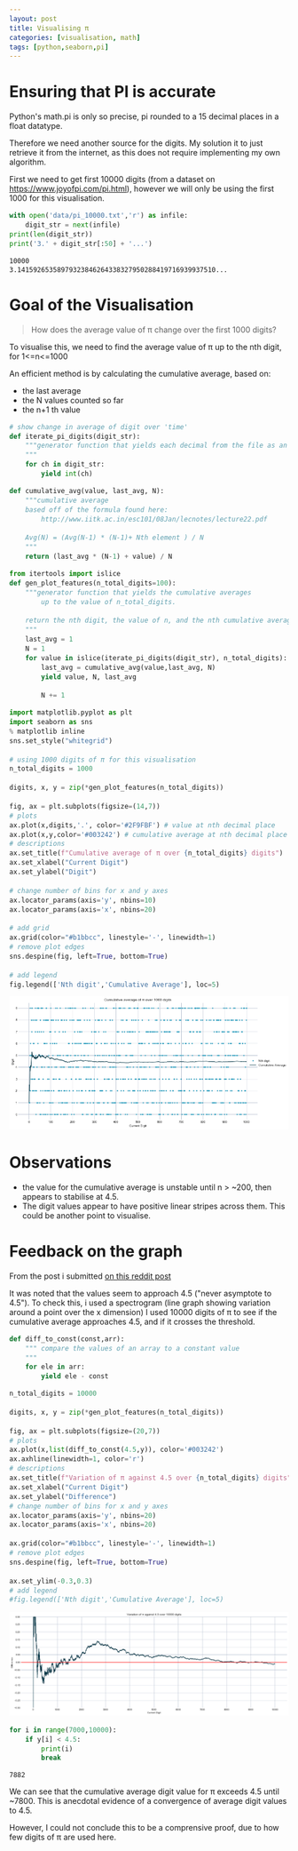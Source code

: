 ```yaml
---
layout: post
title: Visualising π
categories: [visualisation, math]
tags: [python,seaborn,pi]
---
```


# Ensuring that PI is accurate 
Python's math.pi is only so precise, pi rounded to a 15 decimal places in a float datatype.

Therefore we need another source for the digits. My solution it to just retrieve it from the internet, as this does not require implementing my own algorithm.

First we need to get first 10000 digits (from a dataset on https://www.joyofpi.com/pi.html), however we will only be using the first 1000 for this visualisation.


```python
with open('data/pi_10000.txt','r') as infile:
    digit_str = next(infile)
print(len(digit_str))
print('3.' + digit_str[:50] + '...')
```

    10000
    3.14159265358979323846264338327950288419716939937510...
    

# Goal of the Visualisation
>How does the average value of π change over the first 1000 digits?
	
To visualise this, we need to find the average value of π up to the nth digit, for 1<=n<=1000

An efficient method is by calculating the cumulative average, based on:
- the last average 
- the N values counted so far
- the n+1 th value


```python
# show change in average of digit over 'time'
def iterate_pi_digits(digit_str):
    """generator function that yields each decimal from the file as an integer
    """
    for ch in digit_str:
        yield int(ch)
```


```python
def cumulative_avg(value, last_avg, N):
    """cumulative average
    based off of the formula found here:
        http://www.iitk.ac.in/esc101/08Jan/lecnotes/lecture22.pdf
        
    Avg(N) = (Avg(N-1) * (N-1)+ Nth element ) / N
    """
    return (last_avg * (N-1) + value) / N

```


```python
from itertools import islice
def gen_plot_features(n_total_digits=100):
    """generator function that yields the cumulative averages 
        up to the value of n_total_digits.
        
    return the nth digit, the value of n, and the nth cumulative average
    """
    last_avg = 1
    N = 1
    for value in islice(iterate_pi_digits(digit_str), n_total_digits):
        last_avg = cumulative_avg(value,last_avg, N)
        yield value, N, last_avg

        N += 1
```


```python
import matplotlib.pyplot as plt
import seaborn as sns
% matplotlib inline
sns.set_style("whitegrid")

# using 1000 digits of π for this visualisation
n_total_digits = 1000

digits, x, y = zip(*gen_plot_features(n_total_digits))

fig, ax = plt.subplots(figsize=(14,7))
# plots 
ax.plot(x,digits,'.', color='#2F9FBF') # value at nth decimal place
ax.plot(x,y,color='#003242') # cumulative average at nth decimal place
# descriptions
ax.set_title(f"Cumulative average of π over {n_total_digits} digits")
ax.set_xlabel("Current Digit")
ax.set_ylabel("Digit")

# change number of bins for x and y axes
ax.locator_params(axis='y', nbins=10)
ax.locator_params(axis='x', nbins=20)

# add grid
ax.grid(color="#b1bbcc", linestyle='-', linewidth=1)
# remove plot edges
sns.despine(fig, left=True, bottom=True)

# add legend
fig.legend(['Nth digit','Cumulative Average'], loc=5)
```


![png](/images/pi-vis/output_7_0.png)


# Observations
- the value for the cumulative average is unstable until n > ~200, then appears to stabilise at 4.5.
- The digit values appear to have positive linear stripes across them. This could be another point to visualise.

# Feedback on the graph
From the post i submitted [on this reddit post](https://www.reddit.com/r/dataisbeautiful/comments/9kopfb/cumulative_average_for_the_first_1000_digits_of_π/)
    
It was noted that the values seem to approach 4.5 ("never asymptote to 4.5").
To check this, i used a spectrogram (line graph showing variation around a point over the x dimension)
I used 10000 digits of π to see if the cumulative average approaches 4.5, and if it crosses the threshold.


```python
def diff_to_const(const,arr):
    """ compare the values of an array to a constant value
    """
    for ele in arr:
        yield ele - const
```


```python
n_total_digits = 10000

digits, x, y = zip(*gen_plot_features(n_total_digits))

fig, ax = plt.subplots(figsize=(20,7))
# plots 
ax.plot(x,list(diff_to_const(4.5,y)), color='#003242')
ax.axhline(linewidth=1, color='r')
# descriptions
ax.set_title(f"Variation of π against 4.5 over {n_total_digits} digits")
ax.set_xlabel("Current Digit")
ax.set_ylabel("Difference")
# change number of bins for x and y axes
ax.locator_params(axis='y', nbins=20)
ax.locator_params(axis='x', nbins=20)

ax.grid(color="#b1bbcc", linestyle='-', linewidth=1)
# remove plot edges
sns.despine(fig, left=True, bottom=True)

ax.set_ylim(-0.3,0.3)
# add legend
#fig.legend(['Nth digit','Cumulative Average'], loc=5)
```


![png](/images/pi-vis/output_11_0.png)



```python
for i in range(7000,10000):
    if y[i] < 4.5:
        print(i)
        break
```

    7882
    

We can see that the cumulative average digit value for π exceeds 4.5 until ~7800. 
This is anecdotal evidence of a convergence of average digit values to 4.5. 

However, I could not conclude this to be a comprensive proof, due to how few digits of π are used here.